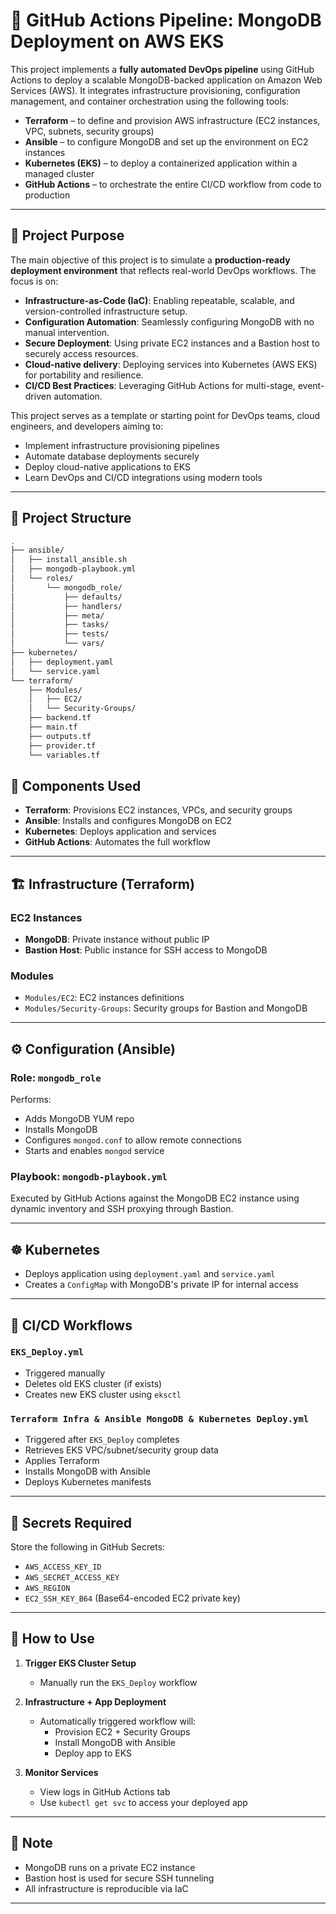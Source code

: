 # 🚀 GitHub Actions Pipeline: MongoDB Deployment on AWS EKS

This project implements a **fully automated DevOps pipeline** using GitHub Actions to deploy a scalable MongoDB-backed application on Amazon Web Services (AWS). It integrates infrastructure provisioning, configuration management, and container orchestration using the following tools:

- **Terraform** – to define and provision AWS infrastructure (EC2 instances, VPC, subnets, security groups)
- **Ansible** – to configure MongoDB and set up the environment on EC2 instances
- **Kubernetes (EKS)** – to deploy a containerized application within a managed cluster
- **GitHub Actions** – to orchestrate the entire CI/CD workflow from code to production

---

## 🎯 Project Purpose

The main objective of this project is to simulate a **production-ready deployment environment** that reflects real-world DevOps workflows. The focus is on:

- **Infrastructure-as-Code (IaC)**: Enabling repeatable, scalable, and version-controlled infrastructure setup.
- **Configuration Automation**: Seamlessly configuring MongoDB with no manual intervention.
- **Secure Deployment**: Using private EC2 instances and a Bastion host to securely access resources.
- **Cloud-native delivery**: Deploying services into Kubernetes (AWS EKS) for portability and resilience.
- **CI/CD Best Practices**: Leveraging GitHub Actions for multi-stage, event-driven automation.

This project serves as a template or starting point for DevOps teams, cloud engineers, and developers aiming to:

- Implement infrastructure provisioning pipelines
- Automate database deployments securely
- Deploy cloud-native applications to EKS
- Learn DevOps and CI/CD integrations using modern tools

---

## 📁 Project Structure

```bash
.
├── ansible/
│   ├── install_ansible.sh
│   ├── mongodb-playbook.yml
│   └── roles/
│       └── mongodb_role/
│           ├── defaults/
│           ├── handlers/
│           ├── meta/
│           ├── tasks/
│           ├── tests/
│           └── vars/
├── kubernetes/
│   ├── deployment.yaml
│   └── service.yaml
└── terraform/
    ├── Modules/
    │   ├── EC2/
    │   └── Security-Groups/
    ├── backend.tf
    ├── main.tf
    ├── outputs.tf
    ├── provider.tf
    └── variables.tf
```

## 🧰 Components Used

- **Terraform**: Provisions EC2 instances, VPCs, and security groups
- **Ansible**: Installs and configures MongoDB on EC2
- **Kubernetes**: Deploys application and services
- **GitHub Actions**: Automates the full workflow

---

## 🏗️ Infrastructure (Terraform)

### EC2 Instances

- **MongoDB**: Private instance without public IP
- **Bastion Host**: Public instance for SSH access to MongoDB

### Modules

- `Modules/EC2`: EC2 instances definitions
- `Modules/Security-Groups`: Security groups for Bastion and MongoDB

---

## ⚙️ Configuration (Ansible)

### Role: `mongodb_role`

Performs:

- Adds MongoDB YUM repo
- Installs MongoDB
- Configures `mongod.conf` to allow remote connections
- Starts and enables `mongod` service

### Playbook: `mongodb-playbook.yml`

Executed by GitHub Actions against the MongoDB EC2 instance using dynamic inventory and SSH proxying through Bastion.

---

## ☸️ Kubernetes

- Deploys application using `deployment.yaml` and `service.yaml`
- Creates a `ConfigMap` with MongoDB's private IP for internal access

---

## 🔁 CI/CD Workflows

### `EKS_Deploy.yml`

- Triggered manually
- Deletes old EKS cluster (if exists)
- Creates new EKS cluster using `eksctl`

### `Terraform Infra & Ansible MongoDB & Kubernetes Deploy.yml`

- Triggered after `EKS_Deploy` completes
- Retrieves EKS VPC/subnet/security group data
- Applies Terraform
- Installs MongoDB with Ansible
- Deploys Kubernetes manifests

---

## 🔐 Secrets Required

Store the following in GitHub Secrets:

- `AWS_ACCESS_KEY_ID`
- `AWS_SECRET_ACCESS_KEY`
- `AWS_REGION`
- `EC2_SSH_KEY_B64` (Base64-encoded EC2 private key)

---

## 🚀 How to Use

1. **Trigger EKS Cluster Setup**
   - Manually run the `EKS_Deploy` workflow

2. **Infrastructure + App Deployment**
   - Automatically triggered workflow will:
     - Provision EC2 + Security Groups
     - Install MongoDB with Ansible
     - Deploy app to EKS

3. **Monitor Services**
   - View logs in GitHub Actions tab
   - Use `kubectl get svc` to access your deployed app

---

## 📌 Note

- MongoDB runs on a private EC2 instance
- Bastion host is used for secure SSH tunneling
- All infrastructure is reproducible via IaC

---
